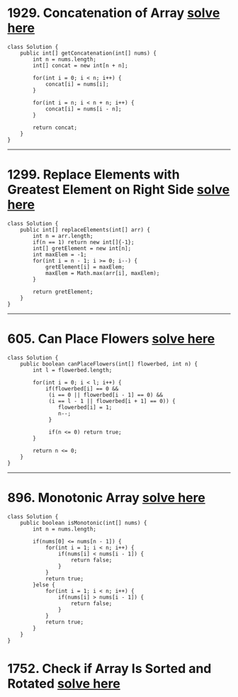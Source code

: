 # 1929. Concatenation of Array [solve here](https://leetcode.com/problems/concatenation-of-array/)

```
class Solution {
    public int[] getConcatenation(int[] nums) {
        int n = nums.length;
        int[] concat = new int[n + n];

        for(int i = 0; i < n; i++) {
            concat[i] = nums[i];
        }

        for(int i = n; i < n + n; i++) {
            concat[i] = nums[i - n];
        }

        return concat;
    }
}
```

---

# 1299. Replace Elements with Greatest Element on Right Side [solve here](https://leetcode.com/problems/replace-elements-with-greatest-element-on-right-side/)

```
class Solution {
    public int[] replaceElements(int[] arr) {
        int n = arr.length;
        if(n == 1) return new int[]{-1};
        int[] gretElement = new int[n];
        int maxElem = -1;
        for(int i = n - 1; i >= 0; i--) {
            gretElement[i] = maxElem;
            maxElem = Math.max(arr[i], maxElem);
        }

        return gretElement;
    }
}
```

---

# 605. Can Place Flowers [solve here](https://leetcode.com/problems/can-place-flowers/)
```
class Solution {
    public boolean canPlaceFlowers(int[] flowerbed, int n) {
        int l = flowerbed.length;

        for(int i = 0; i < l; i++) {
            if(flowerbed[i] == 0 &&
             (i == 0 || flowerbed[i - 1] == 0) &&
             (i == l - 1 || flowerbed[i + 1] == 0)) {
                flowerbed[i] = 1;
                n--;
             }

             if(n <= 0) return true;
        }

        return n <= 0;
    }
}
```


---

# 896. Monotonic Array [solve here](https://leetcode.com/problems/monotonic-array/)
```
class Solution {
    public boolean isMonotonic(int[] nums) {
        int n = nums.length;

        if(nums[0] <= nums[n - 1]) {
            for(int i = 1; i < n; i++) {
                if(nums[i] < nums[i - 1]) {
                    return false;
                }
            }
            return true;
        }else {
            for(int i = 1; i < n; i++) {
                if(nums[i] > nums[i - 1]) {
                    return false;
                }
            }
            return true;
        }
    }
}
```


# 1752. Check if Array Is Sorted and Rotated [solve here](https://leetcode.com/problems/check-if-array-is-sorted-and-rotated/)
```

```
